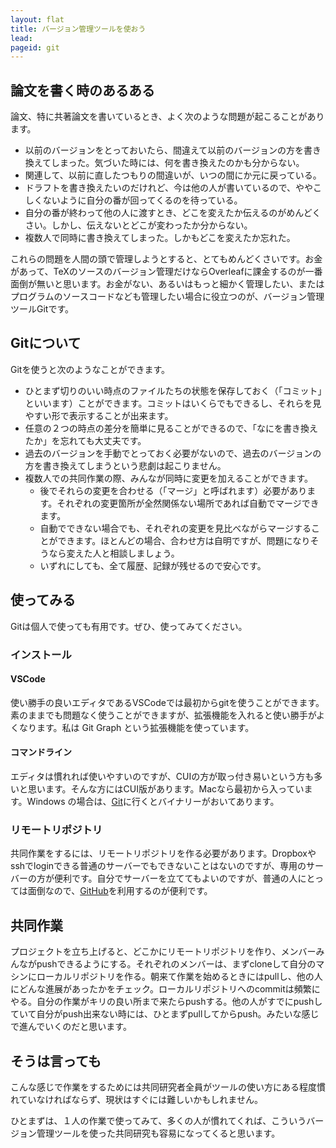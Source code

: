 ```yaml
---
layout: flat
title: バージョン管理ツールを使おう
lead:  
pageid: git
---
```


## 論文を書く時のあるある

論文、特に共著論文を書いているとき、よく次のような問題が起こることがあります。

- 以前のバージョンをとっておいたら、間違えて以前のバージョンの方を書き換えてしまった。気づいた時には、何を書き換えたのかも分からない。
- 関連して、以前に直したつもりの間違いが、いつの間にか元に戻っている。
- ドラフトを書き換えたいのだけれど、今は他の人が書いているので、ややこしくないように自分の番が回ってくるのを待っている。
- 自分の番が終わって他の人に渡すとき、どこを変えたか伝えるのがめんどくさい。しかし、伝えないとどこが変わったか分からない。
- 複数人で同時に書き換えてしまった。しかもどこを変えたか忘れた。

これらの問題を人間の頭で管理しようとすると、とてもめんどくさいです。お金があって、TeXのソースのバージョン管理だけならOverleafに課金するのが一番面倒が無いと思います。お金がない、あるいはもっと細かく管理したい、またはプログラムのソースコードなども管理したい場合に役立つのが、バージョン管理ツールGitです。

## Gitについて

Gitを使うと次のようなことができます。

- ひとまず切りのいい時点のファイルたちの状態を保存しておく（「コミット」といいます）ことができます。コミットはいくらでもできるし、それらを見やすい形で表示することが出来ます。
- 任意の２つの時点の差分を簡単に見ることができるので、「なにを書き換えたか」を忘れても大丈夫です。
- 過去のバージョンを手動でとっておく必要がないので、過去のバージョンの方を書き換えてしまうという悲劇は起こりません。
- 複数人での共同作業の際、みんなが同時に変更を加えることができます。
  - 後でそれらの変更を合わせる（「マージ」と呼ばれます）必要があります。それぞれの変更箇所が全然関係ない場所であれば自動でマージできます。
  - 自動でできない場合でも、それぞれの変更を見比べながらマージすることができます。ほとんどの場合、合わせ方は自明ですが、問題になりそうなら変えた人と相談しましょう。
  - いずれにしても、全て履歴、記録が残せるので安心です。

## 使ってみる

Gitは個人で使っても有用です。ぜひ、使ってみてください。

### インストール

#### VSCode

使い勝手の良いエディタであるVSCodeでは最初からgitを使うことができます。素のままでも問題なく使うことができますが、拡張機能を入れると使い勝手がよくなります。私は Git Graph という拡張機能を使っています。

#### コマンドライン

エディタは慣れれば使いやすいのですが、CUIの方が取っ付き易いという方も多いと思います。そんな方にはCUI版があります。Macなら最初から入っています。Windows の場合は、[Git](http://git-scm.com/)に行くとバイナリーがおいてあります。

### リモートリポジトリ

共同作業をするには、リモートリポジトリを作る必要があります。Dropboxやsshでloginできる普通のサーバーでもできないことはないのですが、専用のサーバーの方が便利です。自分でサーバーを立ててもよいのですが、普通の人にとっては面倒なので、[GitHub](https://github.com/)を利用するのが便利です。

## 共同作業

プロジェクトを立ち上げると、どこかにリモートリポジトリを作り、メンバーみんながpushできるようにする。それぞれのメンバーは、まずcloneして自分のマシンにローカルリポジトリを作る。朝来て作業を始めるときにはpullし、他の人にどんな進展があったかをチェック。ローカルリポジトリへのcommitは頻繁にやる。自分の作業がキリの良い所まで来たらpushする。他の人がすでにpushしていて自分がpush出来ない時には、ひとまずpullしてからpush。みたいな感じで進んでいくのだと思います。

## そうは言っても

こんな感じで作業をするためには共同研究者全員がツールの使い方にある程度慣れていなければならず、現状はすぐには難しいかもしれません。

ひとまずは、１人の作業で使ってみて、多くの人が慣れてくれば、こういうバージョン管理ツールを使った共同研究も容易になってくると思います。
